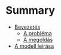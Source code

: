 # Summary

* [Bevezetés](README.md)
  * [A probléma](README1.md)
  * [A megoldás](README2.md)
* [A modell leírása](chapter1.md)



